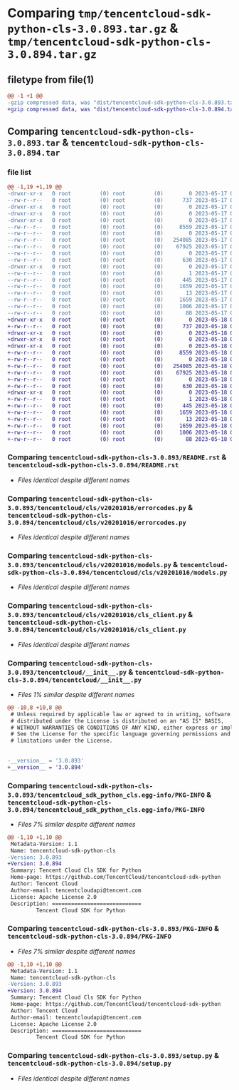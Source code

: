 # Comparing `tmp/tencentcloud-sdk-python-cls-3.0.893.tar.gz` & `tmp/tencentcloud-sdk-python-cls-3.0.894.tar.gz`

## filetype from file(1)

```diff
@@ -1 +1 @@
-gzip compressed data, was "dist/tencentcloud-sdk-python-cls-3.0.893.tar", last modified: Wed May 17 03:27:15 2023, max compression
+gzip compressed data, was "dist/tencentcloud-sdk-python-cls-3.0.894.tar", last modified: Thu May 18 00:21:48 2023, max compression
```

## Comparing `tencentcloud-sdk-python-cls-3.0.893.tar` & `tencentcloud-sdk-python-cls-3.0.894.tar`

### file list

```diff
@@ -1,19 +1,19 @@
-drwxr-xr-x   0 root         (0) root         (0)        0 2023-05-17 03:27:15.000000 tencentcloud-sdk-python-cls-3.0.893/
--rw-r--r--   0 root         (0) root         (0)      737 2023-05-17 03:27:15.000000 tencentcloud-sdk-python-cls-3.0.893/README.rst
-drwxr-xr-x   0 root         (0) root         (0)        0 2023-05-17 03:27:15.000000 tencentcloud-sdk-python-cls-3.0.893/tencentcloud/
-drwxr-xr-x   0 root         (0) root         (0)        0 2023-05-17 03:27:15.000000 tencentcloud-sdk-python-cls-3.0.893/tencentcloud/cls/
-drwxr-xr-x   0 root         (0) root         (0)        0 2023-05-17 03:27:15.000000 tencentcloud-sdk-python-cls-3.0.893/tencentcloud/cls/v20201016/
--rw-r--r--   0 root         (0) root         (0)     8559 2023-05-17 03:27:15.000000 tencentcloud-sdk-python-cls-3.0.893/tencentcloud/cls/v20201016/errorcodes.py
--rw-r--r--   0 root         (0) root         (0)        0 2023-05-17 03:27:15.000000 tencentcloud-sdk-python-cls-3.0.893/tencentcloud/cls/v20201016/__init__.py
--rw-r--r--   0 root         (0) root         (0)   254085 2023-05-17 03:27:15.000000 tencentcloud-sdk-python-cls-3.0.893/tencentcloud/cls/v20201016/models.py
--rw-r--r--   0 root         (0) root         (0)    67925 2023-05-17 03:27:15.000000 tencentcloud-sdk-python-cls-3.0.893/tencentcloud/cls/v20201016/cls_client.py
--rw-r--r--   0 root         (0) root         (0)        0 2023-05-17 03:27:15.000000 tencentcloud-sdk-python-cls-3.0.893/tencentcloud/cls/__init__.py
--rw-r--r--   0 root         (0) root         (0)      630 2023-05-17 03:27:15.000000 tencentcloud-sdk-python-cls-3.0.893/tencentcloud/__init__.py
-drwxr-xr-x   0 root         (0) root         (0)        0 2023-05-17 03:27:15.000000 tencentcloud-sdk-python-cls-3.0.893/tencentcloud_sdk_python_cls.egg-info/
--rw-r--r--   0 root         (0) root         (0)        1 2023-05-17 03:27:15.000000 tencentcloud-sdk-python-cls-3.0.893/tencentcloud_sdk_python_cls.egg-info/dependency_links.txt
--rw-r--r--   0 root         (0) root         (0)      445 2023-05-17 03:27:15.000000 tencentcloud-sdk-python-cls-3.0.893/tencentcloud_sdk_python_cls.egg-info/SOURCES.txt
--rw-r--r--   0 root         (0) root         (0)     1659 2023-05-17 03:27:15.000000 tencentcloud-sdk-python-cls-3.0.893/tencentcloud_sdk_python_cls.egg-info/PKG-INFO
--rw-r--r--   0 root         (0) root         (0)       13 2023-05-17 03:27:15.000000 tencentcloud-sdk-python-cls-3.0.893/tencentcloud_sdk_python_cls.egg-info/top_level.txt
--rw-r--r--   0 root         (0) root         (0)     1659 2023-05-17 03:27:15.000000 tencentcloud-sdk-python-cls-3.0.893/PKG-INFO
--rw-r--r--   0 root         (0) root         (0)     1006 2023-05-17 03:27:15.000000 tencentcloud-sdk-python-cls-3.0.893/setup.py
--rw-r--r--   0 root         (0) root         (0)       88 2023-05-17 03:27:15.000000 tencentcloud-sdk-python-cls-3.0.893/setup.cfg
+drwxr-xr-x   0 root         (0) root         (0)        0 2023-05-18 00:21:48.000000 tencentcloud-sdk-python-cls-3.0.894/
+-rw-r--r--   0 root         (0) root         (0)      737 2023-05-18 00:21:48.000000 tencentcloud-sdk-python-cls-3.0.894/README.rst
+drwxr-xr-x   0 root         (0) root         (0)        0 2023-05-18 00:21:48.000000 tencentcloud-sdk-python-cls-3.0.894/tencentcloud/
+drwxr-xr-x   0 root         (0) root         (0)        0 2023-05-18 00:21:48.000000 tencentcloud-sdk-python-cls-3.0.894/tencentcloud/cls/
+drwxr-xr-x   0 root         (0) root         (0)        0 2023-05-18 00:21:48.000000 tencentcloud-sdk-python-cls-3.0.894/tencentcloud/cls/v20201016/
+-rw-r--r--   0 root         (0) root         (0)     8559 2023-05-18 00:21:48.000000 tencentcloud-sdk-python-cls-3.0.894/tencentcloud/cls/v20201016/errorcodes.py
+-rw-r--r--   0 root         (0) root         (0)        0 2023-05-18 00:21:48.000000 tencentcloud-sdk-python-cls-3.0.894/tencentcloud/cls/v20201016/__init__.py
+-rw-r--r--   0 root         (0) root         (0)   254085 2023-05-18 00:21:48.000000 tencentcloud-sdk-python-cls-3.0.894/tencentcloud/cls/v20201016/models.py
+-rw-r--r--   0 root         (0) root         (0)    67925 2023-05-18 00:21:48.000000 tencentcloud-sdk-python-cls-3.0.894/tencentcloud/cls/v20201016/cls_client.py
+-rw-r--r--   0 root         (0) root         (0)        0 2023-05-18 00:21:48.000000 tencentcloud-sdk-python-cls-3.0.894/tencentcloud/cls/__init__.py
+-rw-r--r--   0 root         (0) root         (0)      630 2023-05-18 00:21:48.000000 tencentcloud-sdk-python-cls-3.0.894/tencentcloud/__init__.py
+drwxr-xr-x   0 root         (0) root         (0)        0 2023-05-18 00:21:48.000000 tencentcloud-sdk-python-cls-3.0.894/tencentcloud_sdk_python_cls.egg-info/
+-rw-r--r--   0 root         (0) root         (0)        1 2023-05-18 00:21:48.000000 tencentcloud-sdk-python-cls-3.0.894/tencentcloud_sdk_python_cls.egg-info/dependency_links.txt
+-rw-r--r--   0 root         (0) root         (0)      445 2023-05-18 00:21:48.000000 tencentcloud-sdk-python-cls-3.0.894/tencentcloud_sdk_python_cls.egg-info/SOURCES.txt
+-rw-r--r--   0 root         (0) root         (0)     1659 2023-05-18 00:21:48.000000 tencentcloud-sdk-python-cls-3.0.894/tencentcloud_sdk_python_cls.egg-info/PKG-INFO
+-rw-r--r--   0 root         (0) root         (0)       13 2023-05-18 00:21:48.000000 tencentcloud-sdk-python-cls-3.0.894/tencentcloud_sdk_python_cls.egg-info/top_level.txt
+-rw-r--r--   0 root         (0) root         (0)     1659 2023-05-18 00:21:48.000000 tencentcloud-sdk-python-cls-3.0.894/PKG-INFO
+-rw-r--r--   0 root         (0) root         (0)     1006 2023-05-18 00:21:48.000000 tencentcloud-sdk-python-cls-3.0.894/setup.py
+-rw-r--r--   0 root         (0) root         (0)       88 2023-05-18 00:21:48.000000 tencentcloud-sdk-python-cls-3.0.894/setup.cfg
```

### Comparing `tencentcloud-sdk-python-cls-3.0.893/README.rst` & `tencentcloud-sdk-python-cls-3.0.894/README.rst`

 * *Files identical despite different names*

### Comparing `tencentcloud-sdk-python-cls-3.0.893/tencentcloud/cls/v20201016/errorcodes.py` & `tencentcloud-sdk-python-cls-3.0.894/tencentcloud/cls/v20201016/errorcodes.py`

 * *Files identical despite different names*

### Comparing `tencentcloud-sdk-python-cls-3.0.893/tencentcloud/cls/v20201016/models.py` & `tencentcloud-sdk-python-cls-3.0.894/tencentcloud/cls/v20201016/models.py`

 * *Files identical despite different names*

### Comparing `tencentcloud-sdk-python-cls-3.0.893/tencentcloud/cls/v20201016/cls_client.py` & `tencentcloud-sdk-python-cls-3.0.894/tencentcloud/cls/v20201016/cls_client.py`

 * *Files identical despite different names*

### Comparing `tencentcloud-sdk-python-cls-3.0.893/tencentcloud/__init__.py` & `tencentcloud-sdk-python-cls-3.0.894/tencentcloud/__init__.py`

 * *Files 1% similar despite different names*

```diff
@@ -10,8 +10,8 @@
 # Unless required by applicable law or agreed to in writing, software
 # distributed under the License is distributed on an "AS IS" BASIS,
 # WITHOUT WARRANTIES OR CONDITIONS OF ANY KIND, either express or implied.
 # See the License for the specific language governing permissions and
 # limitations under the License.
 
 
-__version__ = '3.0.893'
+__version__ = '3.0.894'
```

### Comparing `tencentcloud-sdk-python-cls-3.0.893/tencentcloud_sdk_python_cls.egg-info/PKG-INFO` & `tencentcloud-sdk-python-cls-3.0.894/tencentcloud_sdk_python_cls.egg-info/PKG-INFO`

 * *Files 7% similar despite different names*

```diff
@@ -1,10 +1,10 @@
 Metadata-Version: 1.1
 Name: tencentcloud-sdk-python-cls
-Version: 3.0.893
+Version: 3.0.894
 Summary: Tencent Cloud Cls SDK for Python
 Home-page: https://github.com/TencentCloud/tencentcloud-sdk-python
 Author: Tencent Cloud
 Author-email: tencentcloudapi@tencent.com
 License: Apache License 2.0
 Description: ============================
         Tencent Cloud SDK for Python
```

### Comparing `tencentcloud-sdk-python-cls-3.0.893/PKG-INFO` & `tencentcloud-sdk-python-cls-3.0.894/PKG-INFO`

 * *Files 7% similar despite different names*

```diff
@@ -1,10 +1,10 @@
 Metadata-Version: 1.1
 Name: tencentcloud-sdk-python-cls
-Version: 3.0.893
+Version: 3.0.894
 Summary: Tencent Cloud Cls SDK for Python
 Home-page: https://github.com/TencentCloud/tencentcloud-sdk-python
 Author: Tencent Cloud
 Author-email: tencentcloudapi@tencent.com
 License: Apache License 2.0
 Description: ============================
         Tencent Cloud SDK for Python
```

### Comparing `tencentcloud-sdk-python-cls-3.0.893/setup.py` & `tencentcloud-sdk-python-cls-3.0.894/setup.py`

 * *Files identical despite different names*

